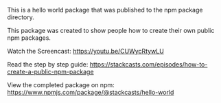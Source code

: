 This is a hello world package that was published to the npm package directory.

This package was created to show people how to create their own public npm packages.

Watch the Screencast: https://youtu.be/CUWycRtywLU

Read the step by step guide: https://stackcasts.com/episodes/how-to-create-a-public-npm-package

View the completed package on npm: https://www.npmjs.com/package/@stackcasts/hello-world
